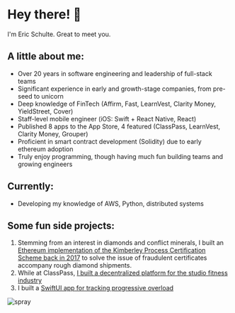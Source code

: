 # Hey there! 👋
I'm Eric Schulte. Great to meet you.

## A little about me:
- Over 20 years in software engineering and leadership of full-stack teams
- Significant experience in early and growth-stage companies, from pre-seed to unicorn
- Deep knowledge of FinTech (Affirm, Fast, LearnVest, Clarity Money, YieldStreet, Cover)
- Staff-level mobile engineer (iOS: Swift + React Native, React)
- Published 8 apps to the App Store, 4 featured (ClassPass, LearnVest, Clarity Money, Grouper)
- Proficient in smart contract development (Solidity) due to early ethereum adoption
- Truly enjoy programming, though having much fun building teams and growing engineers

## Currently:
- Developing my knowledge of AWS, Python, distributed systems

## Some fun side projects:
1. Stemming from an interest in diamonds and conflict minerals, I built an [Ethereum implementation of the Kimberley Process Certification Scheme back in 2017](https://github.com/triage/KPCSEthereum) to solve the issue of fraudulent certificates accompany rough diamond shipments.
2. While at ClassPass, [I built a decentralized platform for the studio fitness industry](https://github.com/triage/Jumbo)
3. I built a [SwiftUI app for tracking progressive overload](https://github.com/triage/Heavier)

![spray](https://user-images.githubusercontent.com/160455/224382726-50e2ceb2-4fd3-4730-b1f5-fed9b2ebc4bf.jpg)
